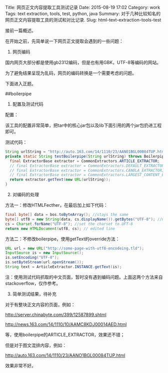 Title: 网页正文内容提取工具测试记录
Date: 2015-08-19 17:02
Category: work
Tags: text extraction, tools, test, python, java
Summary: 对于几种比较知名的网页正文内容提取工具的测试和对比记录.
Slug: html-text-extraction-tools-test

接前一篇概述。

在开始之前，先简单说一下网页正文提取会遇到的一些问题：

1. 网页编码

国内网页大部分都是使用gb2312编码，但是也有用GBK，UTF-8等编码的网站。

为了避免结果呈现为乱码，网页的编码转换是一个需要考虑的问题。

下面进入正题。

##boilerpipe

1. 配置及测试代码

配置：

该工具的配置非常简单，把tar中的核心jar包以及lib下面引用的两个jar包扔进工程即可。

测试代码：

````java
String urlString = "http://auto.163.com/14/1110/23/AANO1BGL00084TUP.html";
private static String testBoilerpipe(String urlString) throws BoilerpipeProcessingException, IOException {
  final ExtractorBase extractor = CommonExtractors.ARTICLE_EXTRACTOR;
  // final ExtractorBase extractor = CommonExtractors.DEFAULT_EXTRACTOR;
  // final ExtractorBase extractor = CommonExtractors.CANOLA_EXTRACTOR;
  // final ExtractorBase extractor = CommonExtractors.LARGEST_CONTENT_EXTRACTOR;
  return extractor.getText(new URL(urlString));
}
````

2. 对编码的处理

方法一：修改HTMLFecther，在最后加上如下代码：

````java
final byte[] data = bos.toByteArray(); //stays the same
byte[] utf8 = new String(data, cs.displayName()).getBytes("UTF-8"); //new one (convertion)
cs = Charset.forName("UTF-8"); //set the charset to UFT-8
return new HTMLDocument(utf8, cs); // edited line
````

方法二：不修改boilerpipe，使用getText的override方法：

````java
URL url = new URL("http://some-page-with-utf8-encodeing.tld");
InputSource is = new InputSource();
is.setEncoding("UTF-8");
is.setByteStream(url.openStream());
String text = ArticleExtractor.INSTANCE.getText(is);
````

注：使用测试代码抓取的中文页面，暂时没有遇到编码问题。上面这两个方法来自stackoverflow，仅作参考。

3. 简单测试结果，待补充

对于有整块正文内容的页面，例如：

http://server.chinabyte.com/399/12587899.shtml

http://news.163.com/14/1110/10/AAMC8KDJ00014AED.html

等，使用boilerpipe的ARTICLE_EXTRACTOR，效果还不错；

但是对于图文混排内容，例如：

http://auto.163.com/14/1110/23/AANO1BGL00084TUP.html

效果非常不好。
